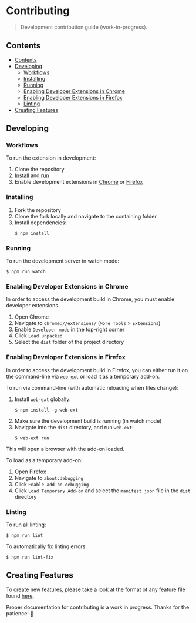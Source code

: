 # Contributing
> Development contribution guide (work-in-progress).

## Contents

- [Contents](#contents)
- [Developing](#developing)
  - [Workflows](#workflows)
  - [Installing](#installing)
  - [Running](#running)
  - [Enabling Developer Extensions in Chrome](#enabling-developer-extensions-in-chrome)
  - [Enabling Developer Extensions in Firefox](#enabling-developer-extensions-in-firefox)
  - [Linting](#linting)
- [Creating Features](#creating-features)

## Developing

### Workflows

To run the extension in development:

1. Clone the repository
2. [Install](#installing) and [run](#running)
3. Enable development extensions in [Chrome](#enabling-developer-extensions-in-chrome) or [Firefox](#enabling-developer-extensions-in-firefox) 

### Installing

1. Fork the repository
2. Clone the fork locally and navigate to the containing folder
3. Install dependencies:
    ```
    $ npm install
    ```

### Running

To run the development server in watch mode:

```
$ npm run watch
```

### Enabling Developer Extensions in Chrome

In order to access the development build in Chrome, you must enable developer extensions.

1. Open Chrome
2. Navigate to `chrome://extensions/` (`More Tools` > `Extensions`)
3. Enable `Developer mode` in the top-right corner
4. Click `Load unpacked`
5. Select the `dist` folder of the project directory

### Enabling Developer Extensions in Firefox

In order to access the development build in Firefox, you can either run it on the command-line via [`web-ext`](https://developer.mozilla.org/en-US/docs/Mozilla/Add-ons/WebExtensions/Getting_started_with_web-ext) or load it as a temporary add-on.

To run via command-line (with automatic reloading when files change):

1. Install `web-ext` globally:
    ```
    $ npm install -g web-ext
    ```
2. Make sure the development build is running (in watch mode)
3. Navigate into the `dist` directory, and run `web-ext`:
    ```
    $ web-ext run
    ```

This will open a browser with the add-on loaded.

To load as a temporary add-on:

1. Open Firefox
2. Navigate to `about:debugging`
3. Click `Enable add-on debugging`
4. Click `Load Temporary Add-on` and select the `manifest.json` file in the `dist` directory

### Linting

To run all linting:

```
$ npm run lint
```

To automatically fix linting errors:

```
$ npm run lint-fix
```

## Creating Features

To create new features, please take a look at the format of any feature file found [here](src/features). 

Proper documentation for contributing is a work in progress. Thanks for the patience! 🙂
